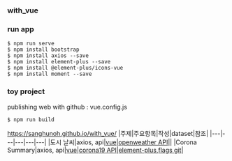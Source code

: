 ### with_vue
### run app 
```
$ npm run serve
$ npm install bootstrap
$ npm install axios --save
$ npm install element-plus --save
$ npm install @element-plus/icons-vue
$ npm install moment --save
```
### toy project
publishing web with github : vue.config.js
```
$ npm run build
```
https://sanghunoh.github.io/with_vue/
|주제|주요항목|작성|dataset|참조|
|---|---|---|---|---|
|도시 날씨|axios, api|[vue](./src/components/weatherApp/WeatherApp.vue)|[openweather API](https://openweathermap.org/api/one-call-3)||
|Corona Summary|axios, api|[vue](./src/components/coronaApp/CoronaApp.vue)|[corona19 API](https://documenter.getpostman.com/view/10808728/SzS8rjbc)|[element-plus](https://element-plus.org/),[flags git](https://github.com/purecatamphetamine/country-flag-icons)|
